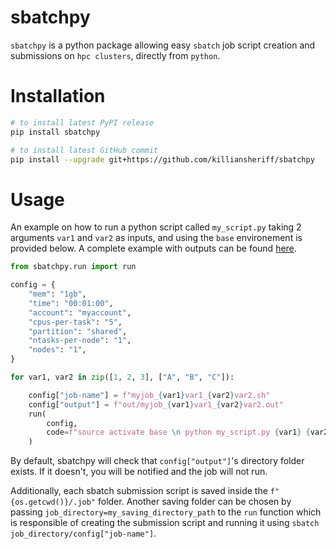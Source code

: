 # sbatchpy
``sbatchpy`` is a python package allowing easy ``sbatch`` job script creation and submissions on ``hpc clusters``, directly from ``python``. 

# Installation

```bash
# to install latest PyPI release
pip install sbatchpy

# to install latest GitHub commit
pip install --upgrade git+https://github.com/killiansheriff/sbatchpy
```

# Usage
An example on how to run a python script called ``my_script.py`` taking 2 arguments ``var1`` and ``var2`` as inputs, and using the ``base`` environement is provided below. A complete example with outputs can be found [here](examples/).

```python
from sbatchpy.run import run

config = {
    "mem": "1gb",
    "time": "00:01:00",
    "account": "myaccount",
    "cpus-per-task": "5",
    "partition": "shared",
    "ntasks-per-node": "1",
    "nodes": "1",
}

for var1, var2 in zip([1, 2, 3], ["A", "B", "C"]):

    config["job-name"] = f"myjob_{var1}var1_{var2}var2.sh"
    config["output"] = f"out/myjob_{var1}var1_{var2}var2.out"
    run(
        config,
        code=f"source activate base \n python my_script.py {var1} {var2}",
    )

```
By default, sbatchpy will check that ``config["output"]``'s directory folder exists. If it doesn't, you will be notified and the job will not run. 

Additionally, each sbatch submission script is saved inside the ``f"{os.getcwd()}/.job"`` folder. Another saving folder can be chosen by passing ``job_directory=my_saving_directory_path`` to the ``run`` function which is responsible of creating the submission script and running it using ``sbatch job_directory/config["job-name"]``.



